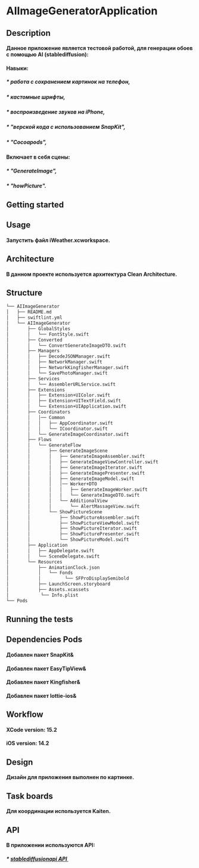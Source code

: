 # AIImageGeneratorApplication

## Description
#### Данное приложение является тестовой работой, для генерации обоев с помощью AI (stablediffusion):
#### Навыки:
##### * работа с сохранением картинок на телефон,
##### * кастомные шрифты,
##### * воспроизведение звуков на iPhone, 
##### * "верской кода с использованием  SnapKit",
##### * "Cocoapods",

#### Включает в себя сцены:
##### * "GenerateImage",
##### * "howPicture".

## Getting started
#####

## Usage
#### Запустить файл iWeather.xcworkspace.

## Architecture
#### В данном проекте используется архитектура Clean Architecture.

## Structure

``` bash
└── AIImageGenerator
│   ├── README.md
│   ├── swiftlint.yml
│   └── AIImageGenerator
│       ├── GlobalStyles
│       │   └── FontStyle.swift
│       ├── Converted
│       │   └── ConvertGenerateImageDTO.swift
│       ├── Managers
│       │   ├── DecodeJSONManager.swift
│       │   ├── NetworkManager.swift
│       │   ├── NetworkKingfisherManager.swift
│       │   └── SavePhotoManager.swift
│       ├── Services
│       │   └── AssemblerURLService.swift
│       ├── Extensions
│       │   ├── Extension+UIColor.swift
│       │   ├── Extension+UITextField.swift
│       │   └── Extension+UIApplication.swift
│       ├── Coordinators
│       │   │── Common
│       │   │   ├── AppCoordinator.swift
│       │   │   └── ICoordinator.swift
│       │   └── GenerateImageCoordinator.swift
│       ├── Flows
│       │   └── GenerateFlow
│       │       ├── GenerateImageScene
│      	│       │   ├── GenerateImageAssembler.swift
│       │       │   ├── GenerateImageViewController.swift
│       │       │   ├── GenerateImageIterator.swift
│       │       │   ├── GenerateImagePresenter.swift
│       │       │   ├── GenerateImageModel.swift
│       │       │   │── Worker+DTO
│       │       │   │   ├── GenerateImageWorker.swift
│       │       │   │   └── GenerateImageDTO.swift
│       │       │   └── AdditionalView
│       │       │       └── AlertMassageView.swift
│       │     	└── ShowPictureScene
│      	│           ├── ShowPictureAssembler.swift
│       │           ├── ShowPictureViewModel.swift
│       │           ├── ShowPictureIterator.swift
│       │           ├── ShowPicturePresenter.swift
│       │           └── ShowPictureModel.swift
│       ├── Application
│       │   ├── AppDelegate.swift
│       │   └── SceneDelegate.swift
│       └── Resources
│           ├── AnimationClock.json
│           │   └── Fonds
│           │         └── SFProDisplaySemibold
│           ├── LaunchScreen.storyboard
│           ├── Assets.xcassets
│            └── Info.plist
└── Pods
```

## Running the tests

## Dependencies Pods
#### Добавлен пакет SnapKit& 
#### Добавлен пакет EasyTipView& 
#### Добавлен пакет Kingfisher& 
#### Добавлен пакет lottie-ios& 

## Workflow
#### XCode version: 15.2 
#### iOS version: 14.2

## Design
#### Дизайн для приложения выполнен по картинке.

## Task boards
#### Для координации используется Kaiten.

## API
#### В приложении используются API:
##### * [stablediffusionapi API ](https://stablediffusionapi.com/docs/stable-diffusion-api/text2img/) 
